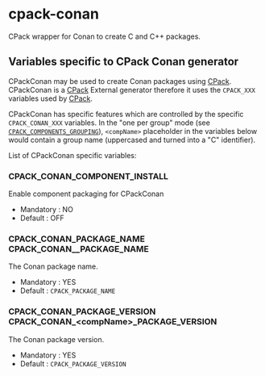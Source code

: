 # cpack-conan
CPack wrapper for Conan to create C and C++ packages.

## Variables specific to CPack Conan generator

CPackConan may be used to create Conan packages using [CPack](https://cmake.org/cmake/help/latest/module/CPack.html#module:CPack).
CPackConan is a [CPack](https://cmake.org/cmake/help/latest/module/CPack.html#module:CPack) External generator therefore it uses the `CPACK_XXX`
variables used by [CPack](https://cmake.org/cmake/help/latest/module/CPack.html#module:CPack).

CPackConan has specific features which are controlled by the specific
`CPACK_CONAN_XXX` variables. In the "one per group" mode
(see [`CPACK_COMPONENTS_GROUPING`](https://cmake.org/cmake/help/latest/module/CPackComponent.html#variable:CPACK_COMPONENTS_GROUPING)), `<compName>` placeholder
in the variables below would contain a group name (uppercased and turned into
a "C" identifier).

List of CPackConan specific variables:

### CPACK_CONAN_COMPONENT_INSTALL

Enable component packaging for CPackConan

* Mandatory : NO
* Default   : OFF

### CPACK_CONAN_PACKAGE_NAME<br/>CPACK_CONAN_<compName>_PACKAGE_NAME

The Conan package name.

* Mandatory : YES
* Default   : `CPACK_PACKAGE_NAME`

### CPACK_CONAN_PACKAGE_VERSION<br/>CPACK_CONAN_\<compName\>_PACKAGE_VERSION

The Conan package version.

* Mandatory : YES
* Default   : `CPACK_PACKAGE_VERSION`
